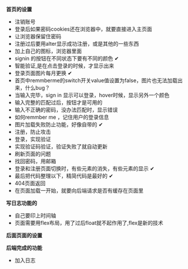 **首页的设置**
- 注销账号
- 登录后如果密码cookies还在浏览器中，就要直接进入主页面
- 让浏览器保留住密码
- 注册过后要用alter显示成功注册，或是其他的一些东西
- 加上自己的图标，浏览器里面
- signin 的按钮在不同状态下要有不同的颜色 ✔
- 智能验证,是在点击登录的时候，才显示出来
- 登录页面图片每月更换  ✔
- 首页中remmberme的switch开关value值设置为false，图片也无法加载出来，什么bug？
- 当输入完毕，sign in 显示可以登录，hover时候，显示另外一个颜色
- 输入完整的匹配过后，按钮才是可用的
- 输入不正确的密码，没办法匹配时，显示错误
- 如何remmber me ，记住用户的登录信息
- 图片加载失败防止功能，好像自带的 ✔
- 注册，防止攻击
- 登录，实现验证
- 实现验证码验证，验证失败了就自动更新
- 刷新页面的问题
- 找回密码，用邮箱
- 登录和注册页面切换时，有些元素的消失，有些元素的显示 ✔
- 最后把代码整理以下，精简代码是最好的  ✔
- 404页面返回
- 在页面加载一开始，就要向后端请求是否有缓存在页面里

**写日志功能的**
- 自己要印上时间轴
- 页面需要用flex布局，用了过后float就不起作用了,flex是新的技术

**后面页面的设置**



**后端完成的功能**
- 加入日志
